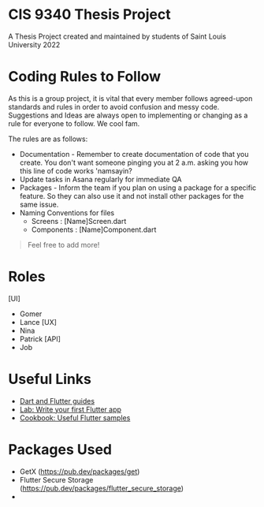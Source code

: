 # CIS 9340 Thesis Project

A Thesis Project created and maintained by students of Saint Louis University 2022

# Coding Rules to Follow

As this is a group project, it is vital that every member follows agreed-upon standards and rules in order to avoid confusion and messy code.
Suggestions and Ideas are always open to implementing or changing as a rule for everyone to follow. We cool fam.

The rules are as follows:
* Documentation - Remember to create documentation of code that you create. You don't want someone pinging you at 2 a.m. asking you how this line of code works 'namsayin?
* Update tasks in Asana regularly for immediate QA
* Packages - Inform the team if you plan on using a package for a specific feature. So they can also use it and not install other packages for the same issue.
* Naming Conventions for files
    - Screens : [Name]Screen.dart
    - Components : [Name]Component.dart
> Feel free to add more!

# Roles
[UI]
 - Gomer
 - Lance
[UX]
 - Nina
 - Patrick
[API]
 - Job

# Useful Links
- [Dart and Flutter guides](https://flutterbyexample.com/)
- [Lab: Write your first Flutter app](https://flutter.dev/docs/get-started/codelab)
- [Cookbook: Useful Flutter samples](https://flutter.dev/docs/cookbook)

# Packages Used
- GetX (https://pub.dev/packages/get)
- Flutter Secure Storage (https://pub.dev/packages/flutter_secure_storage)
- 